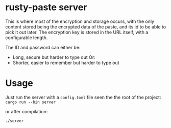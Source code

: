 # rusty-paste server

This is where most of the encryption and storage occurs, with the only content stored being the encrypted data of the paste, and its id to be able to pick it out later. The encryption key is stored in the URL itself, with a configurable length.

The ID and password can either be:
 - Long, secure but harder to type out
Or: 
 - Shorter, easier to remember but harder to type out

 # Usage
 Just run the server with a `config.toml` file seen the the root of the project:
 `cargo run --bin server`

 or after compilation:

 `./server`